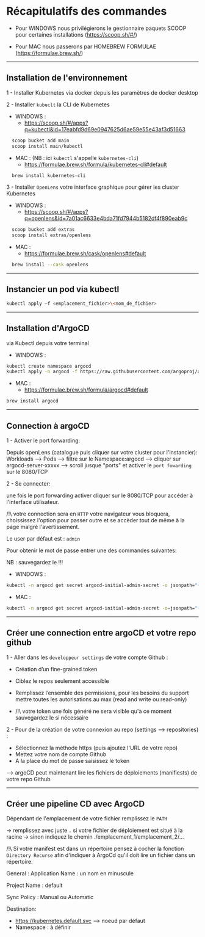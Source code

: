 # Récapitulatifs des commandes

- Pour WINDOWS nous privilégierons le gestionnaire paquets SCOOP pour certaines installations
(<https://scoop.sh/#/>)

- Pour MAC nous passerons par HOMEBREW FORMULAE (<https://formulae.brew.sh/>)

----

## Installation de l'environnement

1 - Installer Kubernetes via docker depuis les paramètres de docker desktop

2 - Installer `kubeclt` la CLI de Kubernetes

- WINDOWS :
  - <https://scoop.sh/#/apps?q=kubectl&id=17eabfd9d69e0947625d6ae59e55e43af3d51663>

```bash
  scoop bucket add main
  scoop install main/kubectl
```

- MAC : (NB : ici `kubectl` s'appelle `kubernetes-cli`)
  - <https://formulae.brew.sh/formula/kubernetes-cli#default>

```bash
  brew install kubernetes-cli
```

3 - Installer `OpenLens` votre interface graphique pour gérer les cluster Kubernetes

- WINDOWS :
  - <https://scoop.sh/#/apps?q=openlens&id=7a01ac6633e4bda71fd7944b5182df4f890eab9c>

```bash
  scoop bucket add extras
  scoop install extras/openlens
```

- MAC :
  - <https://formulae.brew.sh/cask/openlens#default>

```bash
  brew install --cask openlens
```

----

## Instancier un pod via kubectl

```bash
kubectl apply –f <emplacement_fichier>\<nom_de_fichier>
```

----

## Installation d'ArgoCD

via Kubectl depuis votre terminal

- WINDOWS :

```bash
kubectl create namespace argocd 
kubectl apply -n argocd -f https://raw.githubusercontent.com/argoproj/argo-cd/stable/manifests/install.yaml
```

- MAC :
  - <https://formulae.brew.sh/formula/argocd#default>
  
```bash
brew install argocd
```

----

## Connection à argoCD

1 - Activer le port forwarding:

Depuis openLens (catalogue puis cliquer sur votre cluster pour l'instancier):
Workloads --> Pods --> filtre sur le Namespace:argocd --> cliquer sur argocd-server-xxxxx
--> scroll jusque "ports" et activer le `port fowarding` sur le 8080/TCP

2 - Se connecter:

une fois le port forwarding activer cliquer sur le 8080/TCP pour accéder à l'interface utilisateur.

/!\ votre connection sera en `HTTP` votre navigateur vous bloquera, choississez l'option pour passer outre et se accèder tout de même à la page malgré l'avertissement.

Le user par défaut est : `admin`

Pour obtenir le mot de passe entrer une des commandes suivantes:

NB : sauvegardez le !!!

- WINDOWS :

```bash
kubectl -n argocd get secret argocd-initial-admin-secret -o jsonpath="{.data.password}" | %{[System.Text.Encoding]::UTF8.GetString([System.Convert]::FromBase64String($_))}
```

- MAC :

```bash
kubectl -n argocd get secret argocd-initial-admin-secret -o=jsonpath="{.data.password}" | base64 --decode
```

----

## Créer une connection entre argoCD et votre repo github

1 - Aller dans les `developpeur settings` de votre compte Github :

- Création d’un fine-grained token
- Ciblez le repos seulement accessible
- Remplissez l’ensemble des permissions, pour les besoins du support mettre toutes les autorisations au max (read and write ou read-only)

- /!\ votre token une fois généré ne sera visible qu'à ce moment sauvegardez le si nécessaire

2 - Pour de la création de votre connexion au repo (settings --> repositories) :

- Sélectionnez la méthode https (puis ajoutez l'URL de votre repo)
- Mettez votre nom de compte Github
- A la place du mot de passe saisissez le token

--> argoCD peut maintenant lire les fichiers de déploiements (manifiests) de votre repo Github

----

## Créer une pipeline CD avec ArgoCD

Dépendant de l'emplacement de votre fichier remplissez le `PATH`

-> remplissez avec juste `.` si votre fichier de déploiement est situé à la racine
-> sinon indiquez le chemin ./emplacement_1/emplacement_2/...

/!\ Si votre manifest est dans un répertoire pensez à cocher la fonction `Directory Recurse` afin d'indiquer à ArgoCd qu'il doit lire un fichier dans un répertoire.

General :
  Application Name : un nom en minuscule

Project Name : default

Sync Policy : Manual ou Automatic

Destination:

- <https://kubernetes.default.svc> --> noeud par défaut
- Namespace : à définir

